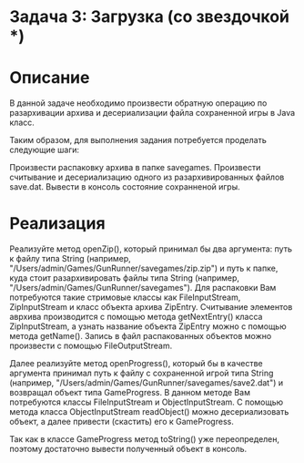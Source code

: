 # Задача 3: Загрузка (со звездочкой *)

# Описание
В данной задаче необходимо произвести обратную операцию по разархивации архива и десериализации файла сохраненной игры в Java класс.

Таким образом, для выполнения задания потребуется проделать следующие шаги:

Произвести распаковку архива в папке savegames.
Произвести считывание и десериализацию одного из разархивированных файлов save.dat.
Вывести в консоль состояние сохранненой игры.

# Реализация
Реализуйте метод openZip(), который принимал бы два аргумента: путь к файлу типа String (например, "/Users/admin/Games/GunRunner/savegames/zip.zip") и путь к папке, куда стоит разархивировать файлы типа String (например, "/Users/admin/Games/GunRunner/savegames"). Для распаковки Вам потребуются такие стримовые классы как FileInputStream, ZipInputStream и класс объекта архива ZipEntry. Считывание элементов аврхива производится с помощью метода getNextEntry() класса ZipInputStream, а узнать название объекта ZipEntry можно с помощью метода getName(). Запись в файл распакованных объектов можно произвести с помощью FileOutputStream.

Далее реализуйте метод openProgress(), который бы в качестве аргумента принимал путь к файлу с сохраненной игрой типа String (например, "/Users/admin/Games/GunRunner/savegames/save2.dat") и возвращал объект типа GameProgress. В данном методе Вам потребуются классы FileInputStream и ObjectInputStream. С помощью метода класса ObjectInputStream readObject() можно десериализовать объект, а далее привести (скастить) его к GameProgress.

Так как в классе GameProgress метод toString() уже переопределен, поэтому достаточно вывести полученный объект в консоль.
